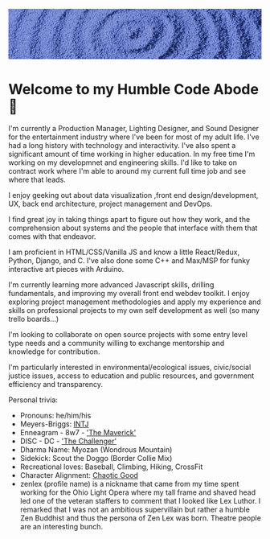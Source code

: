 !["zen garden"](https://github.com/zenlex/zenlex/blob/main/zen-garden-banner.jpg)
# Welcome to my Humble Code Abode 🙏

I'm currently a Production Manager, Lighting Designer, and Sound Designer for the entertainment industry where I've been for most of my adult life. I've had a long history with technology and interactivity. I've also spent a significant amount of time working in higher education. In my free time I'm working on my developmnet and engineering skills. I'd like to take on contract work where I'm able to around my current full time job and see where that leads. 

I enjoy geeking out about data visualization ,front end design/development, UX, back end architecture, project management and DevOps. 

I find great joy in taking things apart to figure out how they work, and the comprehension about systems and the people that interface with them that comes with that endeavor. 

I am proficient in HTML/CSS/Vanilla JS and know a little React/Redux, Python, Django, and C. I've also done some C++ and Max/MSP for funky interactive art pieces with Arduino. 

I'm currently learning more advanced Javascript skills, drilling fundamentals, and improving my overall front end webdev toolkit. 
I enjoy exploring project management methodologies and apply my experience and skills on professional projects to my own self development as well (so many trello boards...)

I'm looking to collaborate on open source projects with some entry level type needs and a community willing to exchange mentorship and knowledge for contribution. 

I'm particularly interested in environmental/ecological issues, civic/social justice issues, access to education and public resources, and government efficiency and transparency. 

Personal trivia:
- Pronouns: he/him/his
- Meyers-Briggs: [INTJ](https://www.16personalities.com/intj-personality)
- Enneagram - 8w7 - ['The Maverick'](https://www.enneagraminstitute.com/type-8) 
- DISC - DC - ['The Challenger'](https://www.businessbacker.com/blog/word-maps-personality-types/?fbclid=IwAR1D6t1BkGqlnX9rWeKGWhxxsGFLtUPUAmJxIHukPpsUwqdboJomou8CK3M)
- Dharma Name: Myozan (Wondrous Mountain)
- Sidekick: Scout the Doggo (Border Collie Mix)
- Recreational loves: Baseball, Climbing, Hiking, CrossFit
- Character Alignment: [Chaotic Good](https://mykindofmeeple.com/chaotic-good-alignment/)
- zenlex (profile name) is a nickname that came from my time spent working for the Ohio Light Opera where my tall frame and shaved head led one of the veteran staffers to comment that I looked like Lex Luthor. I remarked that I was not an ambitious supervillain but rather a humble Zen Buddhist and thus the persona of Zen Lex was born. Theatre people are an interesting bunch. 



